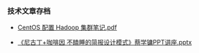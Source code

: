 ### 技术文章存档

* [CentOS 配置 Hadoop 集群笔记.pdf](https://github.com/chenergy1991/docs/blob/master/CentOS%20%E9%85%8D%E7%BD%AE%20Hadoop%20%E9%9B%86%E7%BE%A4%E7%AC%94%E8%AE%B0.pdf)

* [《尼古丁+咖啡因 不瞌睡的简报设计模式》蔡学镛PPT讲座.pptx](https://github.com/chenergy1991/docs/blob/master/%E3%80%8A%E5%B0%BC%E5%8F%A4%E4%B8%81%2B%E5%92%96%E5%95%A1%E5%9B%A0%20%E4%B8%8D%E7%9E%8C%E7%9D%A1%E7%9A%84%E7%AE%80%E6%8A%A5%E8%AE%BE%E8%AE%A1%E6%A8%A1%E5%BC%8F%E3%80%8B%E8%94%A1%E5%AD%A6%E9%95%9BPPT%E8%AE%B2%E5%BA%A7.pptx)
